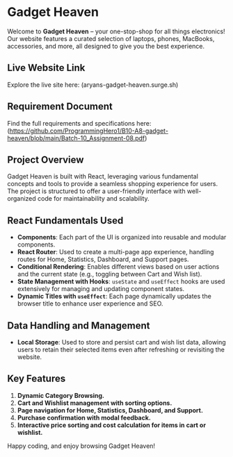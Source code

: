 # Gadget Heaven

Welcome to **Gadget Heaven** – your one-stop-shop for all things electronics! Our website features a curated selection of laptops, phones, MacBooks, accessories, and more, all designed to give you the best experience.

## Live Website Link
Explore the live site here: (aryans-gadget-heaven.surge.sh)

## Requirement Document
Find the full requirements and specifications here: (https://github.com/ProgrammingHero1/B10-A8-gadget-heaven/blob/main/Batch-10_Assignment-08.pdf)

## Project Overview
Gadget Heaven is built with React, leveraging various fundamental concepts and tools to provide a seamless shopping experience for users. The project is structured to offer a user-friendly interface with well-organized code for maintainability and scalability.

## React Fundamentals Used

- **Components**: Each part of the UI is organized into reusable and modular components.
- **React Router**: Used to create a multi-page app experience, handling routes for Home, Statistics, Dashboard, and Support pages.
- **Conditional Rendering**: Enables different views based on user actions and the current state (e.g., toggling between Cart and Wish list).
- **State Management with Hooks**: `useState` and `useEffect` hooks are used extensively for managing and updating component states.
- **Dynamic Titles with `useEffect`**: Each page dynamically updates the browser title to enhance user experience and SEO.

## Data Handling and Management

- **Local Storage**: Used to store and persist cart and wish list data, allowing users to retain their selected items even after refreshing or revisiting the website.

## Key Features

1. **Dynamic Category Browsing.**
2. **Cart and Wishlist management with sorting options.**
3. **Page navigation for Home, Statistics, Dashboard, and Support.**
4. **Purchase confirmation with modal feedback.**
5. **Interactive price sorting and cost calculation for items in cart or wishlist.**

Happy coding, and enjoy browsing Gadget Heaven!